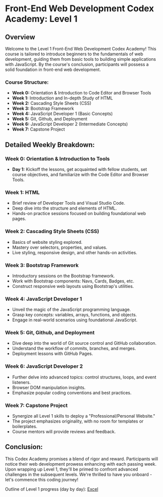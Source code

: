 # Front-End Web Development Codex Academy: Level 1

## Overview

Welcome to the Level 1 Front-End Web Development Codex Academy! This course is tailored to introduce beginners to the fundamentals of web development, guiding them from basic tools to building simple applications with JavaScript. By the course's conclusion, participants will possess a solid foundation in front-end web development.

### Course Structure:

- **Week 0:** Orientation & Introduction to Code Editor and Browser Tools
- **Week 1:** Introduction and In-depth Study of HTML
- **Week 2:** Cascading Style Sheets (CSS)
- **Week 3:** Bootstrap Framework
- **Week 4:** JavaScript Developer 1 (Basic Concepts)
- **Week 5:** Git, Github, and Deployment
- **Week 6:** JavaScript Developer 2 (Intermediate Concepts)
- **Week 7:** Capstone Project

## Detailed Weekly Breakdown:

### Week 0: Orientation & Introduction to Tools

- **Day 1:** Kickoff the lessons, get acquainted with fellow students, set course objectives, and familiarize with the Code Editor and Browser Tools.

### Week 1: HTML

- Brief review of Developer Tools and Visual Studio Code.
- Deep dive into the structure and elements of HTML.
- Hands-on practice sessions focused on building foundational web pages.

### Week 2: Cascading Style Sheets (CSS)

- Basics of website styling explored.
- Mastery over selectors, properties, and values.
- Live styling, responsive design, and other hands-on activities.

### Week 3: Bootstrap Framework

- Introductory sessions on the Bootstrap framework.
- Work with Bootstrap components: Navs, Cards, Badges, etc.
- Construct responsive web layouts using Bootstrap's utilities.

### Week 4: JavaScript Developer 1

- Unveil the magic of the JavaScript programming language.
- Grasp key concepts: variables, arrays, functions, and objects.
- Engage in real-world scenarios using foundational JavaScript.

### Week 5: Git, Github, and Deployment

- Dive deep into the world of Git source control and GitHub collaboration.
- Understand the workflow of commits, branches, and merges.
- Deployment lessons with GitHub Pages.

### Week 6: JavaScript Developer 2

- Further delve into advanced topics: control structures, loops, and event listeners.
- Browser DOM manipulation insights.
- Emphasize popular coding conventions and best practices.

### Week 7: Capstone Project

- Synergize all Level 1 skills to deploy a "Professional/Personal Website."
- The project emphasizes originality, with no room for templates or boilerplates.
- Course mentors will provide reviews and feedback.

## Conclusion:

This Codex Academy promises a blend of rigor and reward. Participants will notice their web development prowess enhancing with each passing week. Upon wrapping up Level 1, they'll be primed to confront advanced challenges in the subsequent levels. We're thrilled to have you onboard - let's commence this coding journey!

Outline of Level 1 progress (day by day): [Excel](https://1drv.ms/x/s!AsxXYiIrLOeepWL90sG-1wEwX9xH)
